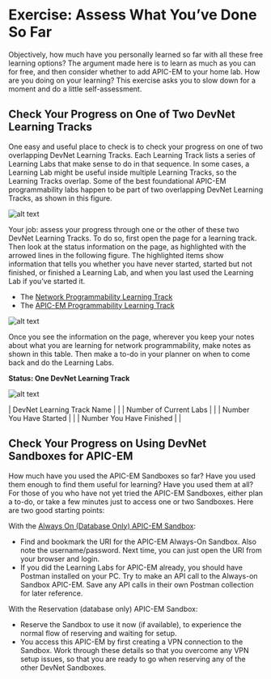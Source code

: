 
# Exercise: Assess What You’ve Done So Far
Objectively, how much have you personally learned so far with all these free learning options? The argument made here is to learn as much as you can for free, and then consider whether to add APIC-EM to your home lab. How are you doing on your learning? This exercise asks you to slow down for a moment and do a little self-assessment.

## Check Your Progress on One of Two DevNet Learning Tracks
One easy and useful place to check is to check your progress on one of two overlapping DevNet Learning Tracks. Each Learning Track lists a series of Learning Labs that make sense to do in that sequence. In some cases, a Learning Lab might be useful inside multiple Learning Tracks, so the Learning Tracks overlap. Some of the best foundational APIC-EM programmability labs happen to be part of two overlapping DevNet Learning Tracks, as shown in this figure.

![alt text](/posts/files/home-lab-network/assets/images/apic-9.png)

Your job: assess your progress through one or the other of these two DevNet Learning Tracks. To do so, first open the page for a learning track. Then look at the status information on the page, as highlighted with the arrowed lines in the following figure. The highlighted items show information that tells you whether you have never started, started but not finished, or finished a Learning Lab, and when you last used the Learning Lab if you’ve started it.

- The [Network Programmability Learning Track](https://learninglabs.cisco.com/tracks/netprog-eng)    
- The [APIC-EM Programmability Learning Track](https://learninglabs.cisco.com/tracks/devnet-beginner)    

![alt text](/posts/files/home-lab-network/assets/images/apic-10.png)

Once you see the information on the page, wherever you keep your notes about what you are learning for network programmability, make notes as shown in this table. Then make a to-do in your planner on when to come back and do the Learning Labs.

**Status: One DevNet Learning Track**

![alt text](/posts/files/home-lab-network/assets/images/apic-table-2.png)

| DevNet Learning Track Name	|   |
| Number of Current Labs	    |   |
| Number You Have Started	    |   |
| Number You Have Finished	    |   |


## Check Your Progress on Using DevNet Sandboxes for APIC-EM
How much have you used the APIC-EM Sandboxes so far? Have you used them enough to find them useful for learning? Have you used them at all?
For those of you who have not yet tried the APIC-EM Sandboxes, either plan a to-do, or take a few minutes just to access one or two Sandboxes. Here are two good starting points:

With the [Always On (Database Only) APIC-EM Sandbox](https://devnetsandbox.cisco.com/RM/Topology?c=14ec7ccf-2988-474e-a135-1e90b9bc6caf):   

- Find and bookmark the URI for the APIC-EM Always-On Sandbox. Also note the username/password. Next time, you can just open the URI from your browser and login.
- If you did the Learning Labs for APIC-EM already, you should have Postman installed on your PC. Try to make an API call to the Always-on Sandbox APIC-EM. Save any API calls in their own Postman collection for later reference.


With the Reservation (database only) APIC-EM Sandbox:

- Reserve the Sandbox to use it now (if available), to experience the normal flow of reserving and waiting for setup.
- You access this APIC-EM by first creating a VPN connection to the Sandbox. Work through these details so that you overcome any VPN setup issues, so that you are ready to go when reserving any of the other DevNet Sandboxes.
